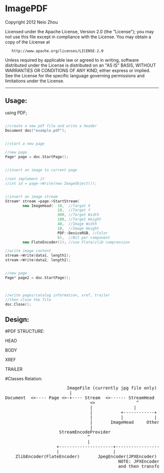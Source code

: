 

ImagePDF
==============================

   Copyright 2012 Neio Zhou

   Licensed under the Apache License, Version 2.0 (the "License");
   you may not use this file except in compliance with the License.
   You may obtain a copy of the License at

       http://www.apache.org/licenses/LICENSE-2.0

   Unless required by applicable law or agreed to in writing, software
   distributed under the License is distributed on an "AS IS" BASIS,
   WITHOUT WARRANTIES OR CONDITIONS OF ANY KIND, either express or implied.
   See the License for the specific language governing permissions and
   limitations under the License.

---------------------------------------

Usage:
---------------


using PDF;

```C++

//create a new pdf file and write a header
Document doc("example.pdf");


//start a new page

//new page 
Page* page = doc.StartPage();


//insert an image to current page

//not implement it
//int id = page->Write(new ImageObject());


//insert an image stream
Stream* stream =page->StartStream(
		new ImageHead(	10,  //Target X
						10,  //Target Y
						400, //Target Width
						100, //Target Height
						40,	 //Image Width
						10,	 //Image Height
						PDF::DeviceRGB, //Color
						8),  //Bit per component
		new FlateEncoder()); //use Flate/zlib compression

//write image content
stream->Write(data1, length1);
stream->Write(data2, length2);


//new page 
Page* page2 = doc.StartPage();



//write pages/catalog information, xref, trailer
//then close the file
doc.Close();

```

Design:
----------------


#PDF STRUCTURE:

HEAD

BODY

XREF

TRAILER


#Classes Relation:

<pre>
                        ImageFile (currently jpg file only)
                         |
Document  <>---- Page <>-+---- Stream  <>------ StreamHead
                                 <>                ^
                                 |                |
                                 |           +------------+
                                 |           |            |
                                 |       ImageHead     OtherHead
                                 |
                     StreamEncodeProvider
								^
								|
                    +---------------------+------------------------(to be extended)
                    |                     |
    ZlibEncoder(FlateEncoder)       JpegEncoder(JPXEncoder)
	                                        NOTE: JPXEncoder may write the data to a temporary file 
											and then transform to JPEG
</pre>                                        




